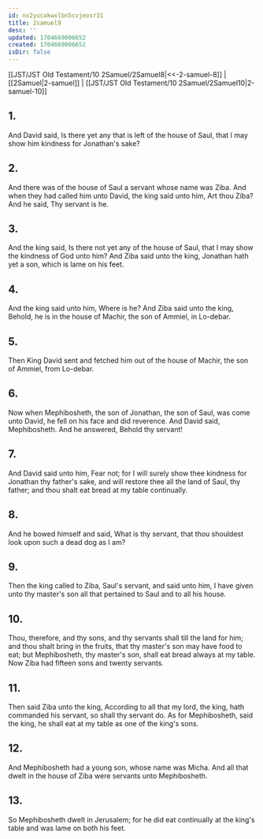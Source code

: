```yaml
---
id: nx2yucakwxlbn5cvjeosr31
title: 2samuel9
desc: ''
updated: 1704669006652
created: 1704669006652
isDir: false
---
```

[[JST/JST Old Testament/10 2Samuel/2Samuel8|<<-2-samuel-8]] | [[2Samuel|2-samuel]] | [[JST/JST Old Testament/10 2Samuel/2Samuel10|2-samuel-10]]
## 1.
And David said, Is there yet any that is left of the house of Saul, that I may show him kindness for Jonathan\'s sake?
## 2.
And there was of the house of Saul a servant whose name was Ziba. And when they had called him unto David, the king said unto him, Art thou Ziba? And he said, Thy servant is he.
## 3.
And the king said, Is there not yet any of the house of Saul, that I may show the kindness of God unto him? And Ziba said unto the king, Jonathan hath yet a son, which is lame on his feet.
## 4.
And the king said unto him, Where is he? And Ziba said unto the king, Behold, he is in the house of Machir, the son of Ammiel, in Lo-debar.
## 5.
Then King David sent and fetched him out of the house of Machir, the son of Ammiel, from Lo-debar.
## 6.
Now when Mephibosheth, the son of Jonathan, the son of Saul, was come unto David, he fell on his face and did reverence. And David said, Mephibosheth. And he answered, Behold thy servant!
## 7.
And David said unto him, Fear not; for I will surely show thee kindness for Jonathan thy father\'s sake, and will restore thee all the land of Saul, thy father; and thou shalt eat bread at my table continually.
## 8.
And he bowed himself and said, What is thy servant, that thou shouldest look upon such a dead dog as I am?
## 9.
Then the king called to Ziba, Saul\'s servant, and said unto him, I have given unto thy master\'s son all that pertained to Saul and to all his house.
## 10.
Thou, therefore, and thy sons, and thy servants shall till the land for him; and thou shalt bring in the fruits, that thy master\'s son may have food to eat; but Mephibosheth, thy master\'s son, shall eat bread always at my table. Now Ziba had fifteen sons and twenty servants.
## 11.
Then said Ziba unto the king, According to all that my lord, the king, hath commanded his servant, so shall thy servant do. As for Mephibosheth, said the king, he shall eat at my table as one of the king\'s sons.
## 12.
And Mephibosheth had a young son, whose name was Micha. And all that dwelt in the house of Ziba were servants unto Mephibosheth.
## 13.
So Mephibosheth dwelt in Jerusalem; for he did eat continually at the king\'s table and was lame on both his feet.

